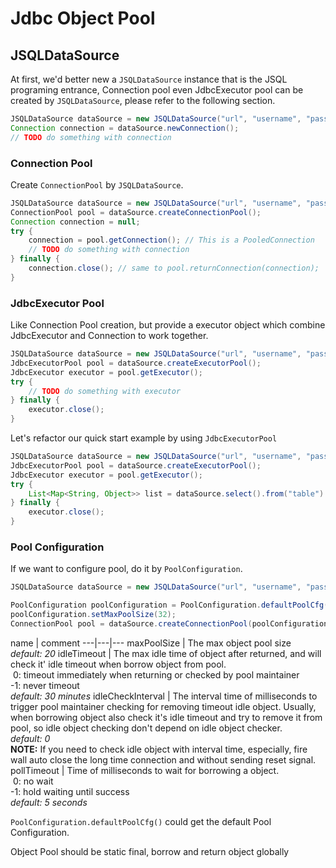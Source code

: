 # Jdbc Object Pool

## JSQLDataSource
At first, we'd better new a `JSQLDataSource` instance that is the JSQL programing entrance,
Connection pool even JdbcExecutor pool can be created by `JSQLDataSource`, please refer to
the following section.

```java
JSQLDataSource dataSource = new JSQLDataSource("url", "username", "password");
Connection connection = dataSource.newConnection();
// TODO do something with connection
```

### Connection Pool
Create `ConnectionPool` by `JSQLDataSource`.

```java
JSQLDataSource dataSource = new JSQLDataSource("url", "username", "password");
ConnectionPool pool = dataSource.createConnectionPool();
Connection connection = null;
try {
    connection = pool.getConnection(); // This is a PooledConnection
    // TODO do something with connection
} finally {
    connection.close(); // same to pool.returnConnection(connection);
}
```

### JdbcExecutor Pool
Like Connection Pool creation, but provide a executor object which combine JdbcExecutor and Connection to work together.

```java
JSQLDataSource dataSource = new JSQLDataSource("url", "username", "password");
JdbcExecutorPool pool = dataSource.createExecutorPool();
JdbcExecutor executor = pool.getExecutor();
try {
    // TODO do something with executor
} finally {
    executor.close();
}
```

Let's refactor our quick start example by using `JdbcExecutorPool`
```java
JSQLDataSource dataSource = new JSQLDataSource("url", "username", "password");
JdbcExecutorPool pool = dataSource.createExecutorPool();
JdbcExecutor executor = pool.getExecutor();
try {
    List<Map<String, Object>> list = dataSource.select().from("table").where().eq("name", "jsql").execQuery(executor);
} finally {
    executor.close();
}
```

### Pool Configuration
If we want to configure pool, do it by `PoolConfiguration`.

```java
JSQLDataSource dataSource = new JSQLDataSource("url", "username", "password");

PoolConfiguration poolConfiguration = PoolConfiguration.defaultPoolCfg();
poolConfiguration.setMaxPoolSize(32);
ConnectionPool pool = dataSource.createConnectionPool(poolConfiguration);
```

 name | comment
---|---|---
maxPoolSize | The max object pool size <br> *default: 20*
idleTimeout | The max idle time of object after returned, and will check it' idle timeout when borrow object from pool.<br>&nbsp;0: timeout immediately when returning or checked by pool maintainer<br>-1: never timeout<br> *default: 30 minutes*
idleCheckInterval | The interval time of milliseconds to trigger pool maintainer checking for removing timeout idle object. Usually, when borrowing object also check it's idle timeout and try to remove it from pool, so idle object checking don't depend on idle object checker.<br> *default: 0* <br> **NOTE:** If you need to check idle object with interval time, especially, fire wall auto close the long time connection and without sending reset signal.
pollTimeout | Time of milliseconds to wait for borrowing a object.<br>&nbsp;0: no wait<br>-1: hold waiting until success<br> *default: 5 seconds*

`PoolConfiguration.defaultPoolCfg()` could get the default Pool Configuration.

Object Pool should be static final, borrow and return object globally
